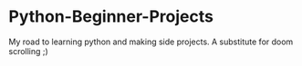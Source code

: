 # Python-Beginner-Projects
My road to learning python and making side projects. A substitute for doom scrolling ;)
